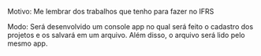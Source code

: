 Motivo:
Me lembrar dos trabalhos que tenho para fazer no IFRS

Modo:
Será desenvolvido um console app no qual será feito o cadastro dos projetos e os salvará em um arquivo. Além disso, o arquivo será lido pelo mesmo app.

